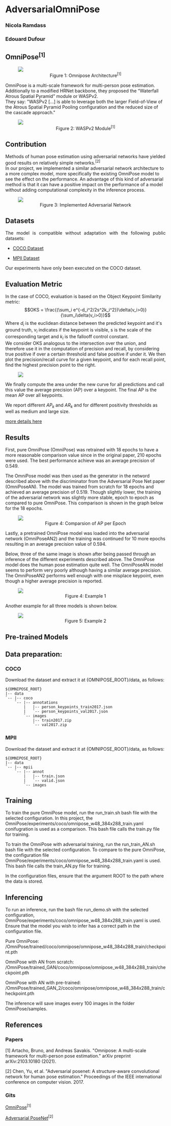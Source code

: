 # AdversarialOmniPose

### Nicola Ramdass
### Edouard Dufour


## OmniPose<sup>[1]</sup>

<figure>
    <img src="https://people.rit.edu/bm3768/images/omnipose.png">
    <div align="center">
        <figcaption>Figure 1: Omnipose Architecture<sup>[1]</sup></figcaption>
    </div>
</figure>

OmniPose is a multi-scale framework for multi-person pose estimation. Additionally to a modified HRNet backbone, they proposed the “Waterfall Atrous Spatial Pyramid” module or WASPv2. <br>
They say: "WASPv2 [...] is able to leverage both the larger Field-of-View of the Atrous Spatial Pyramid Pooling configuration and the reduced size of the cascade approach."

<figure>
    <img src="https://people.rit.edu/bm3768/images/WASPv2.png">
    <div align="center">
        <figcaption>Figure 2: WASPv2 Module<sup>[1]</sup></figcaption>
    </div>
</figure>

## Contribution
Methods of human pose estimation using adversarial networks have yielded good results on relatively simple networks.<sup>[2]</sup><br>
In our project, we implemented a similar adversarial network architecture to a more complex model, more specifically the existing OmniPose model to see the effect on the performance.
An advantage of this kind of adversarial method is that it can have a positive impact on the performance of a model without adding computational complexity in the inference process.
<figure>
    <img src="arch.png">
    <div align="center">
        <figcaption>Figure 3: Implemented Adversarial Network</figcaption>
    </div>
</figure>

## Datasets
<p align="justify">
The model is compatible without adaptation with the following public datasets:<br>
<ul>
<li> 

[COCO Dataset](https://cocodataset.org/)
</li>
<li>

[MPII Dataset](http://human-pose.mpi-inf.mpg.de/)</li>
</ul>
Our experiments have only been executed on the COCO dataset.

## Evaluation Metric
In the case of COCO, evaluation is based on  the Object Keypoint Similarity metric:
$$OKS = \frac{(\sum_i e^{-d_i^2/2s^2k_i^2})\delta(v_i>0)}{\sum_i\delta(v_i>0)}$$
Where $d_i$ is the euclidean distance between the predicted keypoint and it's ground truth, $v_i$ indicates if the keypoint is visible, s is the scale of the corresponding target and $k_i$ is the fallooff control constant.<br>
We consider OKS analogous to the intersection over the union, and therefore use it in the computation of precision and recall, by considering true positive if over a certain threshold and false positive if under it.
We then plot the precision/recall curve for a given keypoint, and for each recall point, find the highest precision point to the right.
<figure>
    <img src="https://kharshit.github.io/img/interpolateAP.jpeg">
</figure>
We finally compute the area under the new curve for all predictions and call this value the average precision (AP) over a keypoint.
The final AP is the mean AP over all keypoints.

We report different $AP_k$ and $AR_k$ and for different positivity thresholds as well as medium and large size.

[more details here](https://kharshit.github.io/blog/2019/09/20/evaluation-metrics-for-object-detection-and-segmentation)


## Results

First, pure OmniPose (OmniPose) was retrained with 18 epochs to have a more reasonable comparison value since in the original paper, 210 epochs were used. The best performance achieve was an average precision of 0.549.

The OmniPose model was then used as the generator in the netword described above with the discriminator from the Adversarial Pose Net paper (OmniPoseAN). The model was trained from scratch for 18 epochs and achieved an average precision of 0.519. Though slightly lower, the training of the adversarial network was slightly more stable, epoch to epoch as compared to pure OmniPose. This comparison is shown in the graph below for the 18 epochs.

<figure>
    <img src="graph.png">
    <div align="center">
        <figcaption>Figure 4: Comparsion of AP per Epoch</figcaption>
    </div>
</figure>

Lastly, a pretrained OmniPose model was loaded into the adversarial network (OmniPoseAN2) and the training was continued for 10 more epochs resulting in an average precision value of 0.594.

Below, three of the same image is shown after being passed through an inference of the different experiments described above. The OmniPose model does the human pose estimation quite well. The OmniPoseAN model seems to perform very poorly although having a similar average precision. The OmniPoseAN2 performs well enough with one misplace keypoint, even though a higher average precision is reported.

<figure>
    <img src="example1.png">
    <div align="center">
        <figcaption>Figure 4: Example 1</figcaption>
    </div>
</figure>

Another example for all three models is shown below. 

<figure>
    <img src="example2.png">
    <div align="center">
        <figcaption>Figure 5: Example 2</figcaption>
    </div>
</figure>


## Pre-trained Models

## Data preparation:

### COCO
Download the dataset and extract it at {OMNIPOSE_ROOT}/data, as follows:

    ${OMNIPOSE_ROOT}
    |-- data
    `-- |-- coco
        `-- |-- annotations
            |   |-- person_keypoints_train2017.json
            |   `-- person_keypoints_val2017.json
            `-- images
                |-- train2017.zip
                `-- val2017.zip
                
### MPII
Download the dataset and extract it at {OMNIPOSE_ROOT}/data, as follows:

    ${OMNIPOSE_ROOT}
    |-- data
    `-- |-- mpii
        `-- |-- annot
            |   |-- train.json
            |   `-- valid.json
            `-- images

## Training

To train the pure OmniPose model, run the run_train.sh bash file with the selected configuration. In this project, the OmniPose/experiments/coco/omnipose_w48_384x288_train.yaml conifugration is used as a comparison. This bash file calls the train.py file for training.

To train the OmniPose with adversarial training, run the run_train_AN.sh bash file with the selected configuration. To compare to the pure OmniPose, the configuration file OmniPose/experiments/coco/omnipose_w48_384x288_train.yaml is used.  This bash file calls the train_AN.py file for training.

In the configuration files, ensure that the argument ROOT to the path where the data is stored. 

## Inferencing

To run an inference, run the bash file run_demo.sh with the selected configuration, OmniPose/experiments/coco/omnipose_w48_384x288_train.yaml is used. Ensure that the model you wish to infer has a correct path in the configuration file.

Pure OmniPose: /OmniPose/trained/coco/omnipose/omnipose_w48_384x288_train/checkpoint.pth

OmniPose with AN from scratch: /OmniPose/trained_GAN/coco/omnipose/omnipose_w48_384x288_train/checkpoint.pth

OmniPose with AN with pre-trained: /OmniPose/trained_GAN_2/coco/omnipose/omnipose_w48_384x288_train/checkpoint.pth

The inference will save images every 100 images in the folder OmniPose/samples. 


## References
### Papers
[1] Artacho, Bruno, and Andreas Savakis. "Omnipose: A multi-scale framework for multi-person pose estimation." arXiv preprint arXiv:2103.10180 (2021).

[2] Chen, Yu, et al. "Adversarial posenet: A structure-aware convolutional network for human pose estimation." Proceedings of the IEEE international conference on computer vision. 2017.

### Gits
[OmniPose](https://github.com/bmartacho/OmniPose)<sup>[1]</sup>

[Adversarial PoseNet](https://github.com/rohitrango/Adversarial-Pose-Estimation)<sup>[2]</sup>
